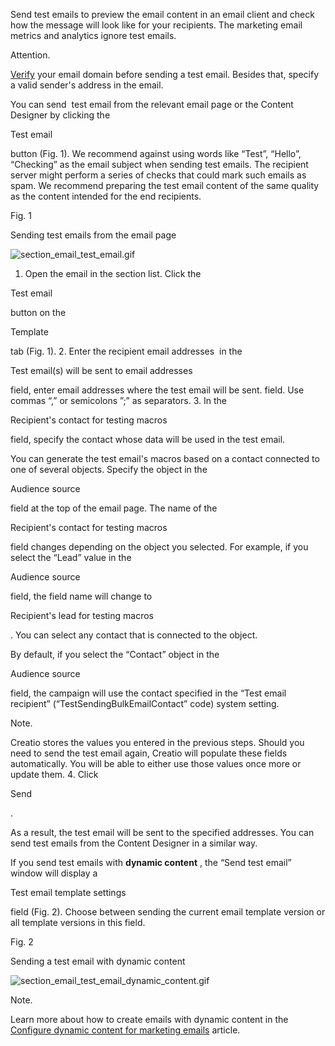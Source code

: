


 Send test emails to preview the email content in an email client and check how the message will look like for your recipients. The marketing email metrics and analytics ignore test emails.
 





 Attention.
 
[Verify](https://academy.creatio.com/docs/user/setup_and_administration/email_domain_verification) 
 your email domain before sending a test email. Besides that, specify a valid sender's address in the email.
 




 You can send  test email from the relevant email page or the Content Designer by clicking the
 
 Test email
 
 button (Fig. 1). We recommend against using words like “Test”, “Hello”, “Checking” as the email subject when sending test emails. The recipient server might perform a series of checks that could mark such emails as spam. We recommend preparing the test email content of the same quality as the content intended for the end recipients.
 





 Fig. 1
 

 Sending test emails from the email page
 

![section_email_test_email.gif](/sites/en/files/documentation/user/en/email_marketing/BPMonlineHelp/email_marketing_emails_test/section_email_test_email.gif)


1. Open the email in the section list. Click the
 
 Test email
 
 button on the
 
 Template
 
 tab (Fig. 1).
2. Enter the recipient email addresses  in the
 
 Test email(s) will be sent to email addresses
 
 field, enter email addresses where the test email will be sent. field. Use commas “,” or semicolons ”;” as separators.
3. In the
 
 Recipient's contact for testing macros
 
 field, specify the contact whose data will be used in the test email.
   

 You can generate the test email's macros based on a contact connected to one of several objects. Specify the object in the
 
 Audience source
 
 field at the top of the email page. The name of the
 
 Recipient's contact for testing macros
 
 field changes depending on the object you selected. For example, if you select the “Lead” value in the
 
 Audience source
 
 field, the field name will change to
 
 Recipient's lead for testing macros
 
 . You can select any contact that is connected to the object.
   

 By default, if you select the “Contact” object in the
 
 Audience source
 
 field, the campaign will use the contact specified in the “Test email recipient” (“TestSendingBulkEmailContact” code) system setting.
 


 Note.
 
 Creatio stores the values you entered in the previous steps. Should you need to send the test email again, Creatio will populate these fields automatically. You will be able to either use those values once more or update them.
4. Click
 
 Send
 
 .



 As a result, the test email will be sent to the specified addresses. You can send test emails from the Content Designer in a similar way.
 



 If you send test emails with
 **dynamic content** 
 , the “Send test email” window will display a
 
 Test email template settings
 
 field (Fig. 2). Choose between sending the current email template version or all template versions in this field.
 





 Fig. 2
 

 Sending a test email with dynamic content
 

![section_email_test_email_dynamic_content.gif](/sites/en/files/documentation/user/en/email_marketing/BPMonlineHelp/email_marketing_emails_test/section_email_test_email_dynamic_content.gif)





 Note.
 
 Learn more about how to create emails with dynamic content in the
 [Configure dynamic content for marketing emails](/docs/7-16/user/marketing_tools/email_marketing/email_templates/dynamic_content/configure_dynamic_content_for_emails#HT_section_email_dynamic_content_setup) 
 article.
 





